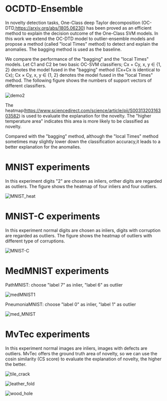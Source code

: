 # OCDTD-Ensemble
In novelty detection tasks, One-Class deep Taylor decomposition (OC-DTD,https://arxiv.org/abs/1805.06230) has been proved as an efficient method to explain
the decision outcome of the One-Class SVM models. In this work we extend the OC-DTD model to outlier-ensemble models and propose a method (called "local Times" method) to detect and explain the anomalies. The bagging method is used as the baseline.

We compare the performance of the "bagging" and the "local Times" models.
Let C1 and C2 be two basic OC-SVM classifiers; Cx + Cy, x, y ∈ {1, 2} denotes the model
fused in the "bagging" method (Cx+Cx is identical to Cx); Cx × Cy, x, y ∈ {1, 2} denotes the model fused in the
"local Times" method. The following figure shows the numbers of support vectors of different classifiers.

![demo2](https://user-images.githubusercontent.com/118645613/212612749-f5dcc24d-9a61-4120-913b-ee27dfbb85f4.png)


The heatmap(https://www.sciencedirect.com/science/article/pii/S0031320316303582) is used to evaluate the explanation for the novelty. The "higher temperature area"  indicates this area is more likely to be classified as novelty.

Compared with the "bagging" method, although the "local Times" method sometimes may slightly lower down the classification accuracy,it leads to a better explanation for the anomalies.

# MNIST experiments 
In this experiment digits "2" are chosen as inliers, orther digits are regarded as outliers. The figure shows the heatmap of four inliers and four outliers. 

![MNIST_heat](https://user-images.githubusercontent.com/118645613/212557111-09ad1372-b7bc-458a-a371-81242aff5d81.png)

# MNIST-C experiments 
In this experiment normal digits are chosen as inliers, digits with corruption are regarded as outliers. The figure shows the heatmap of outliers with different type of corruptions. 

![MNIST-C](https://user-images.githubusercontent.com/118645613/212557113-760a1da0-5421-49f5-bef0-a36eebbb9cdb.png)

# MedMNIST experiments 

PathMNIST: choose "label 7" as inlier, "label 6" as outlier

![medMNIST1](https://user-images.githubusercontent.com/118645613/212564368-b87e20c7-4494-4dfd-a2d6-ab201a1cf3fc.png)


PneumoniaMNIST: choose "label 0" as inlier, "label 1" as outlier

![med_MNIST](https://user-images.githubusercontent.com/118645613/212557686-739803e1-10dd-4d92-b36c-4f3ebe02b065.png)


# MvTec experiments
In this experiment normal images are inliers, images with defects are outliers. MvTec offers the ground truth area of novelty, so we can use the cosin 
similarity (CS score) to evaluate the explanation of novelty, the higher the better.

![tile_crack](https://user-images.githubusercontent.com/118645613/212557115-01c8301c-afde-495a-b58c-9508115da1ee.png)

![leather_fold](https://user-images.githubusercontent.com/118645613/212612530-f72f53e9-b1d6-4020-9c5e-388830407e67.png)

![wood_hole](https://user-images.githubusercontent.com/118645613/212612599-9d9224cd-6f52-417c-a45d-dd5911f8b933.png)

